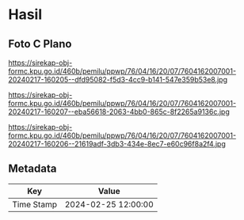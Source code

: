 # Hasil

## Foto C Plano

https://sirekap-obj-formc.kpu.go.id/460b/pemilu/ppwp/76/04/16/20/07/7604162007001-20240217-160205--dfd95082-f5d3-4cc9-b141-547e359b53e8.jpg

https://sirekap-obj-formc.kpu.go.id/460b/pemilu/ppwp/76/04/16/20/07/7604162007001-20240217-160207--eba56618-2063-4bb0-865c-8f2265a9136c.jpg

https://sirekap-obj-formc.kpu.go.id/460b/pemilu/ppwp/76/04/16/20/07/7604162007001-20240217-160206--21619adf-3db3-434e-8ec7-e60c96f8a2f4.jpg


## Metadata

| Key        | Value               |
| ---------- | ------------------- |
| Time Stamp | 2024-02-25 12:00:00 |



